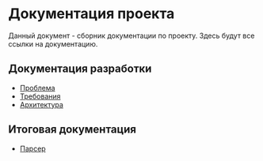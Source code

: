 # Документация проекта

Данный документ - сборник документации по проекту. Здесь будут все ссылки на 
документацию.

## Документация разработки

* [Проблема](dev/problem.md)
* [Требования](dev/requirements.md)
* [Архитектура](dev/architecture.md)

## Итоговая документация 

* [Парсер](ArgParser.md)
